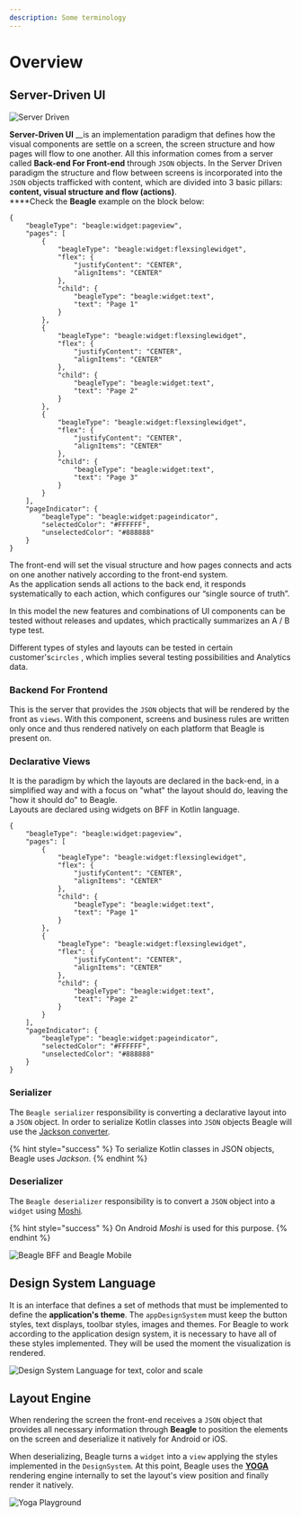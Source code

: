 ```yaml
---
description: Some terminology
---
```


# Overview

## Server-Driven UI

![Server Driven ](../.gitbook/assets/image42.png)

**Server-Driven UI** __is an implementation paradigm that defines how the visual components are settle on a screen, the screen structure and how pages will flow to one another. All this information comes from a server called **Back-end For Front-end** through `JSON` objects. In the Server Driven paradigm the structure and flow between screens is incorporated into the `JSON` objects trafficked with content, which are divided into 3 basic pillars: **content, visual structure and flow \(actions\)**.  
****Check the **Beagle** example on the block below:

```text
{
    "beagleType": "beagle:widget:pageview",
    "pages": [
        {
            "beagleType": "beagle:widget:flexsinglewidget",
            "flex": {
                "justifyContent": "CENTER",
                "alignItems": "CENTER"
            },
            "child": {
                "beagleType": "beagle:widget:text",
                "text": "Page 1"
            }
        },
        {
            "beagleType": "beagle:widget:flexsinglewidget",
            "flex": {
                "justifyContent": "CENTER",
                "alignItems": "CENTER"
            },
            "child": {
                "beagleType": "beagle:widget:text",
                "text": "Page 2"
            }
        },
        {
            "beagleType": "beagle:widget:flexsinglewidget",
            "flex": {
                "justifyContent": "CENTER",
                "alignItems": "CENTER"
            },
            "child": {
                "beagleType": "beagle:widget:text",
                "text": "Page 3"
            }
        }
    ],
    "pageIndicator": {
        "beagleType": "beagle:widget:pageindicator",
        "selectedColor": "#FFFFFF",
        "unselectedColor": "#888888"
    }
}
```

The front-end will set the visual structure and how pages connects and acts on one another natively according to the front-end system.   
As the application sends all actions to the back end, it responds systematically to each action, which configures our “single source of truth”.

In this model the new features  and combinations of UI components can be tested without releases and updates, which practically summarizes an A / B type test. 

Different types of styles and layouts can be tested in certain customer's`circles` , which implies several testing possibilities and Analytics data.

### Backend For Frontend

This is the server that provides the `JSON` objects that will be rendered by the front as `views`. With this component, screens and business rules are written only once and thus rendered natively on each platform that Beagle is present on.

### Declarative Views

It is the paradigm by which the layouts are declared in the back-end, in a simplified way and with a focus on "what" the layout should do, leaving the "how it should do" to Beagle.   
Layouts are declared using widgets on BFF in Kotlin language.  


```text
{
    "beagleType": "beagle:widget:pageview",
    "pages": [
        {
            "beagleType": "beagle:widget:flexsinglewidget",
            "flex": {
                "justifyContent": "CENTER",
                "alignItems": "CENTER"
            },
            "child": {
                "beagleType": "beagle:widget:text",
                "text": "Page 1"
            }
        },
        {
            "beagleType": "beagle:widget:flexsinglewidget",
            "flex": {
                "justifyContent": "CENTER",
                "alignItems": "CENTER"
            },
            "child": {
                "beagleType": "beagle:widget:text",
                "text": "Page 2"
            }
        }
    ],
    "pageIndicator": {
        "beagleType": "beagle:widget:pageindicator",
        "selectedColor": "#FFFFFF",
        "unselectedColor": "#888888"
    }
}

```

### Serializer

The `Beagle serializer` responsibility is converting a declarative layout into a `JSON` object. In order to serialize Kotlin classes into `JSON` objects Beagle will use the [Jackson converter](https://github.com/FasterXML/jackson)_._

{% hint style="success" %}
To serialize Kotlin classes in JSON objects, Beagle uses _Jackson_.
{% endhint %}

### Deserializer

The `Beagle deserializer` responsibility is to convert a `JSON` object into a `widget` using [Moshi](https://github.com/square/moshi)_._

{% hint style="success" %}
On Android _Moshi_ is used for this purpose.
{% endhint %}

![Beagle BFF and Beagle Mobile](../.gitbook/assets/captura-de-tela-2020-02-07-a-s-14.25.17.png)

## Design System Language

It is an interface that defines a set of methods that must be implemented to define the **application's theme**. The `appDesignSystem` must keep the button styles, text displays, toolbar styles, images and themes. For Beagle to work according to the application design system, it is necessary to have all of these styles implemented. They will be used the moment the visualization is rendered.

![Design System Language for text, color and scale](../.gitbook/assets/image22.png)

## Layout Engine

When rendering the screen the front-end receives a `JSON` object that provides all necessary information through **Beagle** to position the elements on the screen and deserialize it natively for Android or iOS.

When deserializing, Beagle turns a `widget` into a `view` applying the styles implemented in  the `DesignSystem`. At this point, Beagle uses the [**YOGA**](https://yogalayout.com) rendering engine internally to set the layout's view position and finally render it natively.

![Yoga Playground](../.gitbook/assets/yoga.gif)

